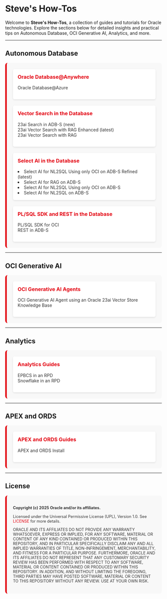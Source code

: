 # Steve's How-Tos

Welcome to **Steve's How-Tos**, a collection of guides and tutorials for Oracle technologies. Explore the sections below for detailed insights and practical tips on Autonomous Database, OCI Generative AI, Analytics, and more.

---

## Autonomous Database

<div style="display: grid; grid-template-columns: repeat(auto-fit, minmax(300px, 1fr)); gap: 20px; background-color: #F8F8F8; padding: 20px; border-radius: 8px; border-left: 5px solid #E30613;">
  <div style="background-color: #FFFFFF; padding: 15px; border-radius: 5px; box-shadow: 0 2px 5px rgba(0,0,0,0.1);">
    <h3 style="color: #E30613; margin-top: 0;">Oracle Database@Anywhere</h3>
    <ul style="list-style-type: none; padding: 0;">
      <li><a href="https://snicholspa.github.io/tips_tricks_howtos/autonomous_database/atanywhere/azure/" style="color: #333; text-decoration: none;">Oracle Database@Azure</a></li>
    </ul>
  </div>
  <div style="background-color: #FFFFFF; padding: 15px; border-radius: 5px; box-shadow: 0 2px 5px rgba(0,0,0,0.1);">
    <h3 style="color: #E30613; margin-top: 0;">Vector Search in the Database</h3>
    <ul style="list-style-type: none; padding: 0;">
      <li><a href="https://snicholspa.github.io/tips_tricks_howtos/autonomous_database/search23ai/" style="color: #333; text-decoration: none;">23ai Search in ADB-S (new)</a></li>
      <li><a href="https://snicholspa.github.io/tips_tricks_howtos/autonomous_database/vector_search_enhanced/" style="color: #333; text-decoration: none;">23ai Vector Search with RAG Enhanced (latest)</a></li>      
      <li><a href="https://snicholspa.github.io/tips_tricks_howtos/autonomous_database/vector_search/" style="color: #333; text-decoration: none;">23ai Vector Search with RAG</a></li>
    </ul>
  </div>
  <div style="background-color: #FFFFFF; padding: 15px; border-radius: 5px; box-shadow: 0 2px 5px rgba(0,0,0,0.1);">
    <h3 style="color: #E30613; margin-top: 0;">Select AI in the Database</h3>
      <li><a href="https://snicholspa.github.io/tips_tricks_howtos/autonomous_database/select_ai_oci_refined/" style="color: #333; text-decoration: none;">Select AI for NL2SQL Using only OCI on ADB-S Refined (latest)</a></li>
      <li><a href="https://snicholspa.github.io/tips_tricks_howtos/autonomous_database/select_ai_rag/" style="color: #333; text-decoration: none;">Select AI for RAG on ADB-S</a></li>
      <li><a href="https://snicholspa.github.io/tips_tricks_howtos/autonomous_database/select_ai_oci_only/" style="color: #333; text-decoration: none;">Select AI for NL2SQL Using only OCI on ADB-S</a></li>
      <li><a href="https://snicholspa.github.io/tips_tricks_howtos/autonomous_database/select_ai/" style="color: #333; text-decoration: none;">Select AI for NL2SQL on ADB-S</a></li>
    </ul>
  </div>
  <div style="background-color: #FFFFFF; padding: 15px; border-radius: 5px; box-shadow: 0 2px 5px rgba(0,0,0,0.1);">
    <h3 style="color: #E30613; margin-top: 0;">PL/SQL SDK and REST in the Database</h3>
    <ul style="list-style-type: none; padding: 0;">
      <li><a href="https://snicholspa.github.io/tips_tricks_howtos/autonomous_database/pl_sql_sdk/" style="color: #333; text-decoration: none;">PL/SQL SDK for OCI</a></li>
      <li><a href="https://snicholspa.github.io/tips_tricks_howtos/autonomous_database/rest_in_db/" style="color: #333; text-decoration: none;">REST in ADB-S</a></li>
    </ul>
  </div>
</div>

---

## OCI Generative AI

<div style="display: grid; grid-template-columns: repeat(auto-fit, minmax(300px, 1fr)); gap: 20px; background-color: #F8F8F8; padding: 20px; border-radius: 8px; border-left: 5px solid #E30613;">
  <div style="background-color: #FFFFFF; padding: 15px; border-radius: 5px; box-shadow: 0 2px 5px rgba(0,0,0,0.1);">
    <h3 style="color: #E30613; margin-top: 0;">OCI Generative AI Agents</h3>
    <ul style="list-style-type: none; padding: 0;">
      <li><a href="https://snicholspa.github.io/tips_tricks_howtos/oci_genai_service/genai_agents_vector_kb/" style="color: #333; text-decoration: none;">OCI Generative AI Agent using an Oracle 23ai Vector Store Knowledge Base</a></li>
    </ul>
  </div>
</div>

---

## Analytics

<div style="display: grid; grid-template-columns: repeat(auto-fit, minmax(300px, 1fr)); gap: 20px; background-color: #F8F8F8; padding: 20px; border-radius: 8px; border-left: 5px solid #E30613;">
  <div style="background-color: #FFFFFF; padding: 15px; border-radius: 5px; box-shadow: 0 2px 5px rgba(0,0,0,0.1);">
    <h3 style="color: #E30613; margin-top: 0;">Analytics Guides</h3>
    <ul style="list-style-type: none; padding: 0;">
      <li><a href="https://snicholspa.github.io/tips_tricks_howtos/analytics/epbcs/" style="color: #333; text-decoration: none;">EPBCS in an RPD</a></li>
      <li><a href="https://snicholspa.github.io/tips_tricks_howtos/analytics/snowflake/" style="color: #333; text-decoration: none;">Snowflake in an RPD</a></li>
    </ul>
  </div>
</div>

---

## APEX and ORDS

<div style="display: grid; grid-template-columns: repeat(auto-fit, minmax(300px, 1fr)); gap: 20px; background-color: #F8F8F8; padding: 20px; border-radius: 8px; border-left: 5px solid #E30613;">
  <div style="background-color: #FFFFFF; padding: 15px; border-radius: 5px; box-shadow: 0 2px 5px rgba(0,0,0,0.1);">
    <h3 style="color: #E30613; margin-top: 0;">APEX and ORDS Guides</h3>
    <ul style="list-style-type: none; padding: 0;">
      <li><a href="https://snicholspa.github.io/tips_tricks_howtos/apex_ords/apex_ords_install/" style="color: #333; text-decoration: none;">APEX and ORDS Install</a></li>
    </ul>
  </div>
</div>

---

## License

<div style="background-color: #F8F8F8; padding: 20px; border-radius: 8px; border-left: 5px solid #E30613; font-size: 0.9em; color: #333;">
  <p><strong>Copyright (c) 2025 Oracle and/or its affiliates.</strong></p>
  <p>Licensed under the Universal Permissive License (UPL), Version 1.0. See <a href="LICENSE" style="color: #E30613; text-decoration: none;">LICENSE</a> for more details.</p>
  <p>ORACLE AND ITS AFFILIATES DO NOT PROVIDE ANY WARRANTY WHATSOEVER, EXPRESS OR IMPLIED, FOR ANY SOFTWARE, MATERIAL OR CONTENT OF ANY KIND CONTAINED OR PRODUCED WITHIN THIS REPOSITORY, AND IN PARTICULAR SPECIFICALLY DISCLAIM ANY AND ALL IMPLIED WARRANTIES OF TITLE, NON-INFRINGEMENT, MERCHANTABILITY, AND FITNESS FOR A PARTICULAR PURPOSE. FURTHERMORE, ORACLE AND ITS AFFILIATES DO NOT REPRESENT THAT ANY CUSTOMARY SECURITY REVIEW HAS BEEN PERFORMED WITH RESPECT TO ANY SOFTWARE, MATERIAL OR CONTENT CONTAINED OR PRODUCED WITHIN THIS REPOSITORY. IN ADDITION, AND WITHOUT LIMITING THE FOREGOING, THIRD PARTIES MAY HAVE POSTED SOFTWARE, MATERIAL OR CONTENT TO THIS REPOSITORY WITHOUT ANY REVIEW. USE AT YOUR OWN RISK.</p>
</div>